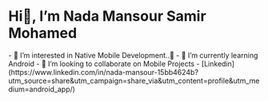 <h1>Hi👋, I’m Nada Mansour Samir Mohamed</h1> 
- 👀 I’m interested in Native Mobile Development..📱
- 🌱 I’m currently learning Android
- 💞️ I’m looking to collaborate on Mobile Projects
- [Linkedin](https://www.linkedin.com/in/nada-mansour-15bb4624b?utm_source=share&utm_campaign=share_via&utm_content=profile&utm_medium=android_app/)

